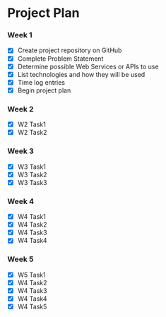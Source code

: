 # Project Plan

### Week 1
- [X] Create project repository on GitHub
- [X] Complete Problem Statement
- [X] Determine possible Web Services or APIs to use
- [X] List technologies and how they will be used
- [X] Time log entries
- [X] Begin project plan

### Week 2
- [X] W2 Task1
- [X] W2 Task2

### Week 3
- [X] W3 Task1
- [X] W3 Task2
- [X] W3 Task3

### Week 4
- [X] W4 Task1
- [X] W4 Task2
- [X] W4 Task3
- [X] W4 Task4

### Week 5
- [X] W5 Task1
- [X] W4 Task2
- [X] W4 Task3
- [X] W4 Task4
- [X] W4 Task5
